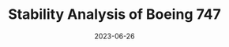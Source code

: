 ---
layout: default
title: Stability Analysis of Boeing 747
modal-id: 9
date: 2023-06-26
img: Poster_Presentation_MD_SW.png
img_cap: The results on a poster
alt: image-alt
project-date: December 2023
client: Flight Performance Mechanics
category: Aerospace Engineering
link:
Repolink: https://github.com/m-decicco/747Stability
description: "&nbsp;&nbsp;&nbsp;&nbsp; This class project was the final project of the class Flight Preformence Mechanics. In the project we studied and presented key parts of the Boeing 747's design, history and flight stability.'."
outcome: "&nbsp;&nbsp;&nbsp;&nbsp; History and Design by Joseph Felderhoff and calculations by Cameron Palmer"
teammates: Cameron Palmer 
---